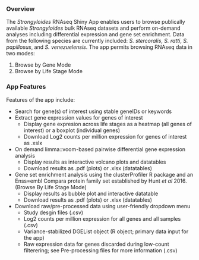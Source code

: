 ### Overview  
The *Strongyloides* RNAseq Shiny App enables users to browse publically
available *Strongyloides* bulk RNAseq datasets and perform on-demand
analyses including differential expression and gene set enrichment. Data
from the following species are currently included: *S. stercoralis*, *S.
ratti*, *S. papillosus*, and *S. venezuelensis*. The app permits
browsing RNAseq data in two modes:

1.  Browse by Gene Mode
2.  Browse by Life Stage Mode

### App Features  
Features of the app include:

-   Search for gene(s) of interest using stable geneIDs or keywords
-   Extract gene expression values for genes of interest
    -   Display gene expresion across life stages as a heatmap (all
        genes of interest) or a boxplot (individual genes)
    -   Download Log2 counts per million expression for genes of
        interest as .xslx
-   On demand limma::voom-based pairwise differential gene expression
    analysis
    -   Display results as interactive volcano plots and datatables
    -   Download results as .pdf (plots) or .xlsx (datatables)
-   Gene set enrichment analysis using the clusterProfiler R package and
    an Enss=embl Compara protein family set established by Hunt *et
    al* 2016. (Browse By Life Stage Mode)
    -   Display results as bubble plot and interactive datatable
    -   Download results as .pdf (plots) or .xlsx (datatables)
-   Download raw/pre-processed data using user-friendly dropdown menu
    -   Study desgin files (.csv)
    -   Log2 counts per million expression for all genes and all samples
        (.csv)
    -   Variance-stabilized DGEList object (R object; primary data input
        for the app)
    -   Raw expression data for genes discarded during low-count
        filterering; see Pre-processing files for more information
        (.csv)
